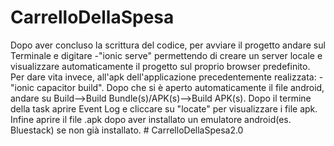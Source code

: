# CarrelloDellaSpesa 
Dopo aver concluso la scrittura del codice, per avviare il progetto andare sul Terminale e digitare
-"ionic serve" 
permettendo di creare un server locale e visualizzare automaticamente il progetto sul proprio browser predefinito.
Per dare vita invece, all'apk dell'applicazione precedentemente realizzata:
-"ionic capacitor build".
Dopo che si è aperto automaticamente il file android, andare su Build-->Build Bundle(s)/APK(s)-->Build APK(s).
Dopo il termine della task aprire Event Log e cliccare su "locate" per visualizzare i file apk.
Infine aprire il file .apk dopo aver installato un emulatore android(es. Bluestack) se non già installato.
#   C a r r e l l o D e l l a S p e s a 2 . 0  
 
